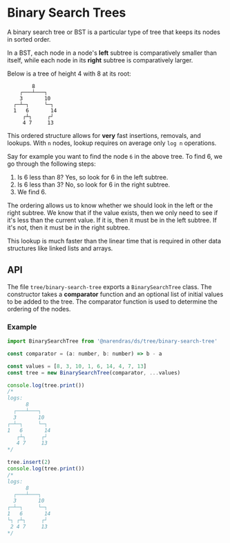 # Binary Search Trees

A binary search tree or BST is a particular type of tree that keeps its nodes in sorted order.

In a BST, each node in a node's **left** subtree is comparatively smaller than itself, while each node in its **right** subtree is comparatively larger.

Below is a tree of height 4 with 8 at its root:

```
        8
    ┌───┴───┐
    3       10
  ┌─┴─┐     └─┐
  1   6       14
     ┌┴┐     ┌┘
     4 7     13
```

This ordered structure allows for **very** fast insertions, removals, and lookups. With `n` nodes, lookup requires on average only `log n` operations.

Say for example you want to find the node `6` in the above tree. To find 6, we go through the following steps:

1. Is 6 less than 8? Yes, so look for 6 in the left subtree.
2. Is 6 less than 3? No, so look for 6 in the right subtree.
3. We find 6.

The ordering allows us to know whether we should look in the left or the right subtree. We know that if the value exists, then we only need to see if it's less than the current value. If it is, then it must be in the left subtree. If it's not, then it must be in the right subtree.

This lookup is much faster than the linear time that is required in other data structures like linked lists and arrays.

## API

The file `tree/binary-search-tree` exports a `BinarySearchTree` class. The constructor takes a **comparator** function and an optional list of initial values to be added to the tree. The comparator function is used to determine the ordering of the nodes.

### Example

```js
import BinarySearchTree from '@narendras/ds/tree/binary-search-tree'

const comparator = (a: number, b: number) => b - a

const values = [8, 3, 10, 1, 6, 14, 4, 7, 13]
const tree = new BinarySearchTree(comparator, ...values)

console.log(tree.print())
/*
logs:
      8
  ┌───┴───┐
  3       10
┌─┴─┐     └─┐
1   6       14
   ┌┴┐     ┌┘
   4 7     13
*/

tree.insert(2)
console.log(tree.print())
/*
logs:
      8
  ┌───┴───┐
  3       10
┌─┴─┐     └─┐
1   6       14
└┐ ┌┴┐     ┌┘
 2 4 7     13
*/
```
